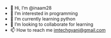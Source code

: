- 👋 Hi, I’m @inaam28
- 👀 I’m interested in programming
- 🌱 I’m currently learning python
- 💞️ I’m looking to collaborate for learning
- 📫 How to reach me imtechgyani@gmail.com

<!---
inaam28/inaam28 is a ✨ special ✨ repository because its `README.md` (this file) appears on your GitHub profile.
You can click the Preview link to take a look at your changes.
--->
